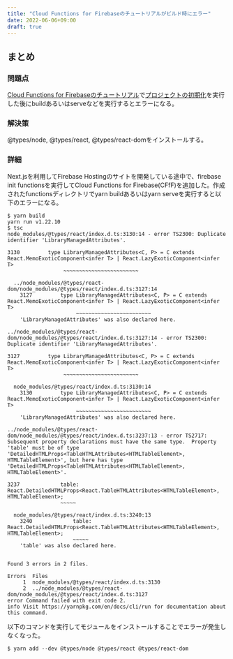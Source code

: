 ```yaml
---
title: "Cloud Functions for Firebaseのチュートリアルがビルド時にエラー"
date: 2022-06-06+09:00
draft: true
---
```


## まとめ

### 問題点

[Cloud Functions for Firebaseのチュートリアル](https://firebase.google.com/docs/functions/get-started)で[プロジェクトの初期化](https://firebase.google.com/docs/functions/get-started#initialize-your-project)を実行した後にbuildあるいはserveなどを実行するとエラーになる。

### 解決策

@types/node, @types/react, @types/react-domをインストールする。

### 詳細

Next.jsを利用してFirebase Hostingのサイトを開発している途中で、firebase init functionsを実行してCloud Functions for Firebase(CFfF)を追加した。作成されたfunctionsディレクトリでyarn buildあるいはyarn serveを実行すると以下のエラーになる。

```shell
$ yarn build
yarn run v1.22.10
$ tsc
node_modules/@types/react/index.d.ts:3130:14 - error TS2300: Duplicate identifier 'LibraryManagedAttributes'.

3130         type LibraryManagedAttributes<C, P> = C extends React.MemoExoticComponent<infer T> | React.LazyExoticComponent<infer T>
                  ~~~~~~~~~~~~~~~~~~~~~~~~

  ../node_modules/@types/react-dom/node_modules/@types/react/index.d.ts:3127:14
    3127         type LibraryManagedAttributes<C, P> = C extends React.MemoExoticComponent<infer T> | React.LazyExoticComponent<infer T>
                      ~~~~~~~~~~~~~~~~~~~~~~~~
    'LibraryManagedAttributes' was also declared here.

../node_modules/@types/react-dom/node_modules/@types/react/index.d.ts:3127:14 - error TS2300: Duplicate identifier 'LibraryManagedAttributes'.

3127         type LibraryManagedAttributes<C, P> = C extends React.MemoExoticComponent<infer T> | React.LazyExoticComponent<infer T>
                  ~~~~~~~~~~~~~~~~~~~~~~~~

  node_modules/@types/react/index.d.ts:3130:14
    3130         type LibraryManagedAttributes<C, P> = C extends React.MemoExoticComponent<infer T> | React.LazyExoticComponent<infer T>
                      ~~~~~~~~~~~~~~~~~~~~~~~~
    'LibraryManagedAttributes' was also declared here.

../node_modules/@types/react-dom/node_modules/@types/react/index.d.ts:3237:13 - error TS2717: Subsequent property declarations must have the same type.  Property 'table' must be of type 'DetailedHTMLProps<TableHTMLAttributes<HTMLTableElement>, HTMLTableElement>', but here has type 'DetailedHTMLProps<TableHTMLAttributes<HTMLTableElement>, HTMLTableElement>'.

3237             table: React.DetailedHTMLProps<React.TableHTMLAttributes<HTMLTableElement>, HTMLTableElement>;
                 ~~~~~

  node_modules/@types/react/index.d.ts:3240:13
    3240             table: React.DetailedHTMLProps<React.TableHTMLAttributes<HTMLTableElement>, HTMLTableElement>;
                     ~~~~~
    'table' was also declared here.


Found 3 errors in 2 files.

Errors  Files
     1  node_modules/@types/react/index.d.ts:3130
     2  ../node_modules/@types/react-dom/node_modules/@types/react/index.d.ts:3127
error Command failed with exit code 2.
info Visit https://yarnpkg.com/en/docs/cli/run for documentation about this command.
```

以下のコマンドを実行してモジュールをインストールすることでエラーが発生しなくなった。

```shell
$ yarn add --dev @types/node @types/react @types/react-dom
```
